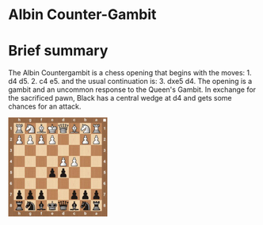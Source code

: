 
Albin Counter-Gambit
====================

# Brief summary


The Albin Countergambit is a chess opening that begins with the moves: 1. d4 d5. 2. c4 e5. and the usual continuation is: 3. dxe5 d4. The opening is a gambit and an uncommon response to the Queen's Gambit. In exchange for the sacrificed pawn, Black has a central wedge at d4 and gets some chances for an attack.

<img src="../img/Albin Counter-Gambit.jpg" width="200"/>